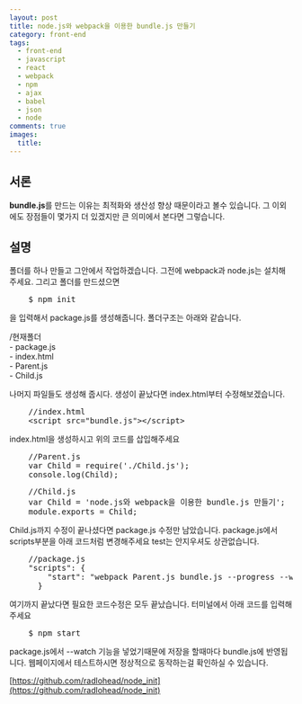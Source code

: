 ```yaml
---
layout: post
title: node.js와 webpack을 이용한 bundle.js 만들기
category: front-end
tags:
  - front-end
  - javascript
  - react
  - webpack
  - npm
  - ajax
  - babel
  - json
  - node
comments: true
images:
  title: 
---
```


## 서론  
**bundle.js**를 만드는 이유는 최적화와 생산성 향상 때문이라고 볼수 있습니다.
그 이외에도 장점들이 몇가지 더 있겠지만 큰 의미에서 본다면 그렇습니다.

<!--more-->

## 설명
폴더를 하나 만들고 그안에서 작업하겠습니다. 그전에 webpack과 node.js는 
설치해주세요. 그리고 폴더를 만드셨으면
<pre class="brush:js">
    $ npm init
</pre>
을 입력해서 package.js를 생성해줍니다. 폴더구조는 아래와 같습니다.

/현재폴더 <br />
    - package.js <br />
    - index.html <br />
    - Parent.js <br />
    - Child.js <br />
    
나머지 파일들도 생성해 줍시다. 생성이 끝났다면 index.html부터 수정해보겠습니다.
<pre class="brush:js">
    //index.html
    &lt;script src="bundle.js"&gt;&lt;/script&gt;
</pre>
index.html을 생성하시고 위의 코드를 삽입해주세요
<pre class="brush:js">
    //Parent.js
    var Child = require('./Child.js');
    console.log(Child);
</pre>
<pre class="brush:js">
    //Child.js
    var Child = 'node.js와 webpack을 이용한 bundle.js 만들기';
    module.exports = Child;
</pre>
Child.js까지 수정이 끝나셨다면 package.js 수정만 남았습니다.
package.js에서 scripts부분을 아래 코드처럼 변경해주세요 test는 안지우셔도 상관없습니다.
<pre class="brush:js">
    //package.js
    "scripts": {
        "start": "webpack Parent.js bundle.js --progress --watch"
      }
</pre>
여기까지 끝났다면 필요한 코드수정은 모두 끝났습니다. 
터미널에서 아래 코드를 입력해주세요
<pre class="brush:js">
    $ npm start
</pre>
package.js에서 --watch 기능을 넣었기때문에 저장을 할때마다 bundle.js에 반영됩니다.
웹페이지에서 테스트하시면 정상적으로 동작하는걸 확인하실 수 있습니다.

[https://github.com/radlohead/node_init](https://github.com/radlohead/node_init)

<!-- <pre class="brush:js"></pre> -->
<!-- ![test이미지]({{site.url}}/images/es6.jpg) -->
